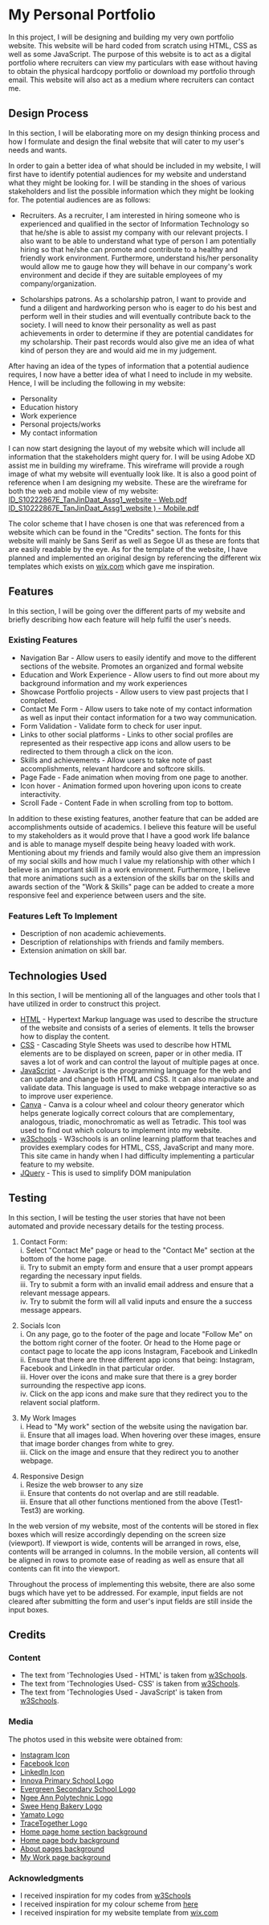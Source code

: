 # My Personal Portfolio
In this project, I will be designing and building my very own portfolio website. This website will be hard coded from scratch using HTML, CSS as well as some JavaScript. The purpose of this website is to act as a digital portfolio where recruiters can view my particulars with ease without having to obtain the physical hardcopy portfolio or download my portfolio through email. This website will also act as a medium where recruiters can contact me.

## Design Process
In this section, I will be elaborating more on my design thinking process and how I formulate and design the final website that will cater to my user's needs and wants.

In order to gain a better idea of what should be included in my website, I will first have to identify potential audiences for my website and understand what they might be looking for. I will be standing in the shoes of various stakeholders and list the possible information which they might be looking for. The potential audiences are as follows:

* Recruiters. As a recruiter, I am interested in hiring someone who is experienced and qualified in the sector of Information Technology so that he/she is able to assist my company with our relevant projects. I also want to be able to understand what type of person I am potentially hiring so that he/she can promote and contribute to a healthy and friendly work environment. Furthermore, understand his/her personality would allow me to gauge how they will behave in our company's work environment and decide if they are suitable employees of my company/organization.

*  Scholarships patrons. As a scholarship patron, I want to provide and fund a diligent and hardworking person who is eager to do his best and perform well in their studies and will eventually contribute back to the society. I will need to know their personality as well as past achievements in order to determine if they are potential candidates for my scholarship. Their past records would also give me an idea of what kind of person they are and would aid me in my judgement.

After having an idea of the types of information that a potential audience requires, I now have a better idea of what I need to include in my website. Hence, I will be including the following in my website:

* Personality
* Education history
* Work experience
* Personal projects/works
* My contact information

I can now start designing the layout of my website which will include all information that the stakeholders might query for. I will be using Adobe XD assist me in building my wireframe. This wireframe will provide a rough image of what my website will eventually look like. It is also a good point of reference when I am designing my website. These are the wireframe for both the web and mobile view of my website:
[ID_S10222867E_TanJinDaat_Assg1_website - Web.pdf](https://github.com/Jin-Daat/ID-Assignment-1/files/7642506/ID_S10222867E_TanJinDaat_Assg1_website.-.Web.pdf)
<br>[ID_S10222867E_TanJinDaat_Assg1_website ) - Mobile.pdf](https://github.com/Jin-Daat/ID-Assignment-1/files/7642507/ID_S10222867E_TanJinDaat_Assg1_website.-.Mobile.pdf)


The color scheme that I have chosen is one that was referenced from a website which can be found in the "Credits" section. The fonts for this website will mainly be Sans Serif as well as Segoe UI as these are fonts that are easily readable by the eye. As for the template of the website, I have planned and implemented an original design by referencing the different wix templates which exists on [wix.com]("https://www.wix.com/website/templates") which gave me inspiration.

## Features
In this section, I will be going over  the different parts of my website and briefly describing how each feature will help fulfil the user's needs.

### Existing Features
* Navigation Bar - Allow users to easily identify and move to the different sections of the website. Promotes an organized and formal website
* Education and Work Experience - Allow users to find out more about my background information and my work experiences
* Showcase Portfolio projects - Allow users to view past projects that I completed.
* Contact Me Form - Allow users to take note of my contact information as well as input their contact information for a two way communication.
* Form Validation - Validate form to check for user input.
* Links to other social platforms - Links to other social profiles are represented as their respective app icons and allow users to be redirected to them through a click on the icon.
* Skills and achievements - Allow users to take note of past accomplishments, relevant hardcore and softcore skills.
* Page Fade - Fade animation when moving from one page to another.
* Icon hover - Animation formed upon hovering upon icons to create interactivity.
* Scroll Fade - Content Fade in when scrolling from top to bottom.

In addition to these existing features, another feature that can be added are accomplishments outside of academics. I believe this feature will be useful to my stakeholders as it would prove that I have a good work life balance and is able to manage myself despite being heavy loaded with work. Mentioning about my friends and family would also give them an impression of my social skills and how much I value my relationship with other which I believe is an important skill in a work environment. Furthermore, I believe that more animations such as a extension of the skills bar on the skills and awards section of the "Work & Skills" page can be added to create a more responsive feel and experience between users and the site.

### Features Left To Implement
* Description of non academic achievements.
* Description of relationships with friends and family members.
* Extension animation on skill bar.

## Technologies Used
In this section, I will be mentioning all of the languages and other tools that I have utilized in order to construct this project.

* [HTML](https://html.spec.whatwg.org/multipage/) - Hypertext Markup language was used to describe the structure of the website and consists of a series of elements. It tells the browser how to display the content. 
* [CSS](https://www.w3.org/Style/CSS/Overview.en.html) - Cascading Style Sheets was used to describe how HTML elements are to be displayed on screen, paper or in other media. IT saves a lot of work and can control the layout of multiple pages at once. 
* [JavaScript](https://www.javascript.com/) - JavaScript is the programming language for the web and can update and change both HTML and CSS. It can also manipulate and validate data. This language is used to make webpage interactive so as to improve user experience. 
* [Canva](https://www.canva.com/colors/color-wheel/) - Canva is a colour wheel and colour theory generator which helps generate logically correct colours that are complementary, analogous, triadic, monochromatic as well as Tetradic. This tool was used to find out which colours to implement into my website.
* [w3Schools](https://www.w3schools.com/) - W3schools is an online learning platform that teaches and provides exemplary codes for HTML, CSS, JavaScript and many more. This site came in handy when I had difficulty implementing a particular feature to my website.
* [JQuery](https://jquery.com/) - This is used to simplify DOM manipulation

## Testing
In this section, I will be testing the user stories that have not been automated and provide necessary details for the testing process.

1. Contact Form:
    <br/>i. Select "Contact Me" page or head to the "Contact Me" section at the bottom of the home page.
    <br/>ii. Try to submit an empty form and ensure that a user prompt appears regarding the necessary input fields.
    <br/>iii. Try to submit a form with an invalid email address and ensure that a relevant message appears.
    <br/>iv. Try to submit the form will all valid inputs and ensure the a success message appears.

2. Socials Icon
    <br/>i. On any page, go to the footer of the page and locate "Follow Me" on the bottom right corner of the footer. Or head to the Home page or contact page to locate the app icons Instagram, Facebook and LinkedIn
    <br/>ii. Ensure that there are three different app icons that being: Instagram, Facebook and LinkedIn in that particular order.
    <br/>iii. Hover over the icons and make sure that there is a grey border surrounding the respective app icons.
    <br/>iv. Click on the app icons and make sure that they redirect you to the relavent social platform.

3. My Work Images
    <br/>i. Head to "My work" section of the website using the navigation bar.
    <br/>ii. Ensure that all images load. When hovering over these images, ensure that image border changes from white to grey.
    <br/>iii. Click on the image and ensure that they redirect you to another webpage.

4. Responsive Design
    <br/>i. Resize the web browser to any size
    <br/>ii. Ensure that contents do not overlap and are still readable.
    <br/>iii. Ensure that all other functions mentioned from the above (Test1-Test3) are working.

In the web version of my website, most of the contents will be stored in flex boxes which will resize accordingly depending on the screen size (viewport). If viewport is wide, contents will be arranged in rows, else, contents will be arranged in columns. In the mobile version, all contents will be aligned in rows to promote ease of reading as well as ensure that all contents can fit into the viewport.

Throughout the process of implementing this website, there are also some bugs which have yet to be addressed. For example, input fields are not cleared after submitting the form and user's input fields are still inside the input boxes.

## Credits

### Content
* The text from 'Technologies Used - HTML' is taken from [w3Schools](https://www.w3schools.com/html/html_intro.asp).
* The text from 'Technologies Used- CSS' is taken from [w3Schools](https://www.w3schools.com/css/css_intro.asp).
* The text from 'Technologies Used - JavaScript' is taken from [w3Schools](https://www.w3schools.com/whatis/whatis_js.asp).

### Media
The photos used in this website were obtained from:
* [Instagram Icon](https://brandpalettes.com/wp-content/uploads/2018/10/Instagram.png?ezimgfmt=ng:webp/ngcb1/rs:device/rscb1-1)
* [Facebook Icon](https://brandpalettes.com/wp-content/uploads/2018/05/facebook_color_codes-300x300.png?ezimgfmt=rs:300x300/rscb1/ng:webp/ngcb1)
* [LinkedIn Icon](https://cdn-icons-png.flaticon.com/512/174/174857.png)
* [Innova Primary School Logo](https://innovapri.moe.edu.sg/school-song-crest/)
* [Evergreen Secondary School Logo](https://evergreensec.moe.edu.sg/)
* [Ngee Ann Polytechnic Logo](https://www.np.edu.sg/Pages/default.aspx)
* [Swee Heng Bakery Logo](https://payalebarsquare.sg/directory/swee-heng-bakery-1989-classic/)
* [Yamato Logo](https://www.yamatoamerica.com/about-us/the-yamato-cat/)
* [TraceTogether Logo](https://play.google.com/store/apps/details?id=sg.gov.tech.bluetrace&hl=en_US&gl=US)
* [Home page home section background](https://i.pinimg.com/originals/2c/4b/d8/2c4bd83620ea9b7fca769f5f2df69dfe.jpg)
* [Home page body background](https://images.unsplash.com/photo-1551554781-c46200ea959d?ixlib=rb-1.2.1&ixid=MnwxMjA3fDB8MHxleHBsb3JlLWZlZWR8Mnx8fGVufDB8fHx8&w=1000&q=80)
* [About pages background](https://www.google.com/search?sa=G&hl=en&tbs=simg:CAQS8gEJDgi_1KAbkg7Ua5gELELCMpwgaOgo4CAQSFMcdvD23FLcD4yj0DYMS2yP2BPcrGho_1uWpsGbCxda9i3W-bpuNO1omk-xqKhSikKiAFMAQMCxCOrv4IGgoKCAgBEgSg1dHVDAsQne3BCRqGAQodCgpob3Jpem9udGFs2qWI9gMLCgkvYS8ybXF2emMKGwoIdmVydGljYWzapYj2AwsKCS9hLzRoaDNwMAoXCgRoYXJk2qWI9gMLCgkvYS9iNXk1ZzIKGQoHZHJhd2luZ9qliPYDCgoIL20vMDJjc2YKFAoDYXJ02qWI9gMJCgcvbS8wamp3DA&sxsrf=AOaemvIf42r_LyfI3-SX1NyOhqPGQv75FA:1638281184531&q=Stationery&tbm=isch&ved=2ahUKEwjn6K6AocD0AhX9FbcAHWFSDxQQwg4oAHoECAEQMg&biw=1920&bih=947&dpr=1#imgrc=HZ4-0I9rn70ymM)
* [My Work page background](https://stock.adobe.com/es/images/seamless-pattern-with-school-stationery-drawn-with-black-contour-lines-on-white-background-backdrop-with-items-for-education-monochrome-vector-illustration-in-linear-style-for-textile-print/221978909) 

### Acknowledgments
* I received inspiration for my codes from [w3Schools](https://www.w3schools.com/)
* I received inspiration for my colour scheme from [here](https://99designs.com.sg/blog/tips/website-color-schemes/)
* I received inspiration for my website template from [wix.com]("https://www.wix.com/website/templates")



